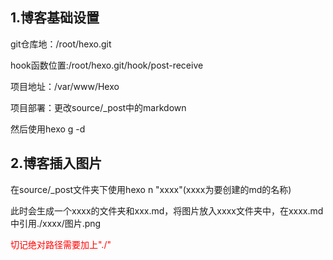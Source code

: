 ## 1.博客基础设置

git仓库地：/root/hexo.git

hook函数位置:/root/hexo.git/hook/post-receive

项目地址：/var/www/Hexo

项目部署：更改source/_post中的markdown

然后使用hexo g -d 

## 2.博客插入图片

在source/_post文件夹下使用hexo n "xxxx"(xxxx为要创建的md的名称)

此时会生成一个xxxx的文件夹和xxx.md，将图片放入xxxx文件夹中，在xxxx.md中引用./xxxx/图片.png

<font color=red>切记绝对路径需要加上"./"</font>

